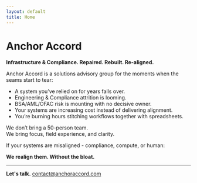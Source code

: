 ```yaml
---
layout: default
title: Home
---
```


# Anchor Accord

**Infrastructure & Compliance. Repaired. Rebuilt. Re-aligned.**

Anchor Accord is a solutions advisory group for the
moments when the seams start to tear:  
- A system you’ve relied on for years falls over.
- Engineering & Compliance attrition is looming.  
- BSA/AML/OFAC risk is mounting with no decisive owner.
- Your systems are increasing cost instead of delivering
alignment.
- You’re burning hours stitching workflows together with spreadsheets.

We don’t bring a 50-person team.  
We bring focus, field experience, and clarity.  

If your systems are misaligned - compliance, compute, or human:

**We realign them. Without the bloat.**

---

**Let's talk.** [contact@anchoraccord.com](mailto:contact@anchoraccord.com)

